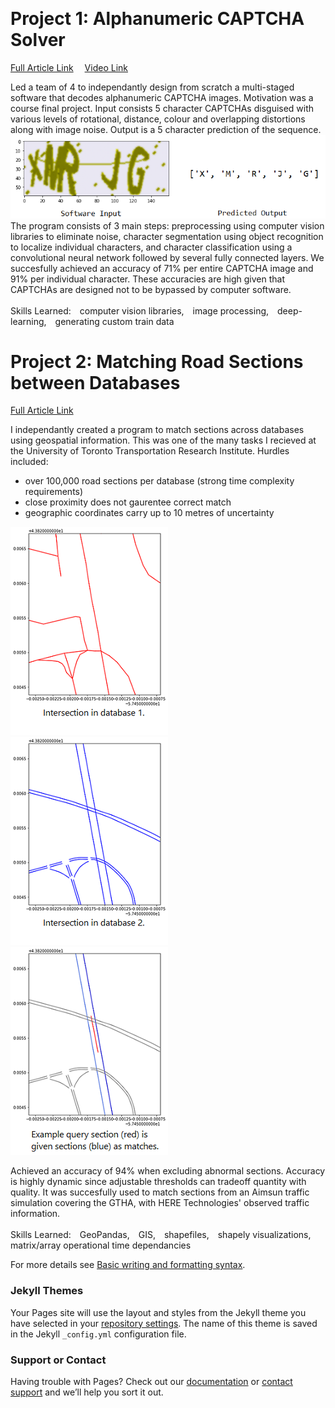 &nbsp;
# Project 1: Alphanumeric CAPTCHA Solver
[Full Article Link](https://github.com/Ceudan/Alphanumeric-CAPTCHA-Solver)
 [Video Link](https://drive.google.com/file/d/1td802b0Awh8pfEoDKK6pBHAdh1UC6BsB/view?usp=sharing)

Led a team of 4 to independantly design from scratch a multi-staged software that decodes alphanumeric CAPTCHA images. Motivation was a course final project. Input consists 5 character CAPTCHAs disguised with various levels of rotational, distance, colour and overlapping distortions along with image noise. Output is a 5 character prediction of the sequence.
![Image of a CAPTCHA and the software's predicted output](images/output.png) 
\
The program consists of 3 main steps: preprocessing using computer vision libraries to eliminate noise, character segmentation using object recognition to localize individual characters, and character classification using a convolutional neural network followed by several fully connected layers. We succesfully achieved an accuracy of 71% per entire CAPTCHA image and 91% per individual character. These accuracies are high given that CAPTCHAs are designed not to be bypassed by computer software. 
\
\
Skills Learned: computer vision libraries, image processing, deep-learning, generating custom train data

# Project 2: Matching Road Sections between Databases
[Full Article Link](https://github.com/Ceudan/Match-Roads-Between-Databases)

I independantly created a program to match sections across databases using geospatial information. This was one of the many tasks I recieved at the University of Toronto Transportation Research Institute. Hurdles included:
- over 100,000 road sections per database (strong time complexity requirements)
- close proximity does not gaurentee correct match
- geographic coordinates carry up to 10 metres of uncertainty



![Visualization of road sections in Database 1](images/ex1_HERE.png) ![Visualization of road sections in Database 2](images/ex1_aimsun.png) ![Visualization of road sections in Database 2](images/ex1_match_background.png) 


Achieved an accuracy of 94% when excluding abnormal sections. Accuracy is highly dynamic since adjustable thresholds can tradeoff quantity with quality. It was succesfully used to match sections from an Aimsun traffic simulation covering the GTHA, with HERE Technologies' observed traffic information.
\
\
Skills Learned: GeoPandas, GIS, shapefiles, shapely visualizations, matrix/array operational time dependancies

For more details see [Basic writing and formatting syntax](https://docs.github.com/en/github/writing-on-github/getting-started-with-writing-and-formatting-on-github/basic-writing-and-formatting-syntax).

### Jekyll Themes

Your Pages site will use the layout and styles from the Jekyll theme you have selected in your [repository settings](https://github.com/Ceudan/Coden_Portfolio/settings/pages). The name of this theme is saved in the Jekyll `_config.yml` configuration file.

### Support or Contact

Having trouble with Pages? Check out our [documentation](https://docs.github.com/categories/github-pages-basics/) or [contact support](https://support.github.com/contact) and we’ll help you sort it out.
